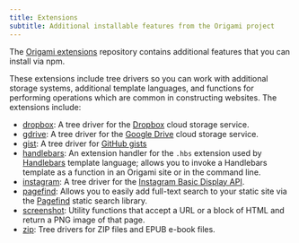 ```yaml
---
title: Extensions
subtitle: Additional installable features from the Origami project
---
```


The [Origami extensions](https://github.com/WebOrigami/extensions) repository contains additional features that you can install via npm.

These extensions include tree drivers so you can work with additional storage systems, additional template languages, and functions for performing operations which are common in constructing websites. The extensions include:

- [dropbox](https://github.com/WebOrigami/extensions/tree/main/dropbox): A tree driver for the [Dropbox](https://dropbox.com) cloud storage service.
- [gdrive](https://github.com/WebOrigami/extensions/tree/main/gdrive): A tree driver for the [Google Drive](https://drive.google.com) cloud storage service.
- [gist](https://github.com/WebOrigami/extensions/tree/main/gist): A tree driver for [GitHub gists](https://docs.github.com/en/get-started/writing-on-github/editing-and-sharing-content-with-gists)
- [handlebars](https://github.com/WebOrigami/extensions/tree/main/handlebars): An extension handler for the `.hbs` extension used by [Handlebars](https://handlebarsjs.com/) template language; allows you to invoke a Handlebars template as a function in an Origami site or in the command line.
- [instagram](https://github.com/WebOrigami/extensions/tree/main/instagram): A tree driver for the [Instagram Basic Display API](https://developers.facebook.com/docs/instagram-basic-display-api).
- [pagefind](https://github.com/WebOrigami/extensions/tree/main/pagefind): Allows you to easily add full-text search to your static site via the [Pagefind](https://pagefind.app/) static search library.
- [screenshot](https://github.com/WebOrigami/extensions/tree/main/screenshot): Utility functions that accept a URL or a block of HTML and return a PNG image of that page.
- [zip](https://github.com/WebOrigami/extensions/tree/main/zip): Tree drivers for ZIP files and EPUB e-book files.
